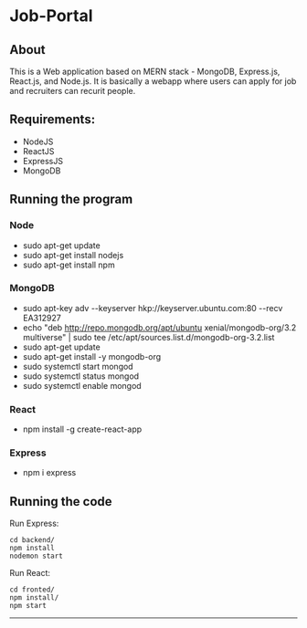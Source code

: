 # Job-Portal

## About
This is a Web application based on MERN stack - MongoDB, Express.js, React.js, and Node.js. It is basically a webapp where users can apply for job and recruiters can recurit people.


## Requirements:

-   NodeJS
-   ReactJS
-   ExpressJS
-   MongoDB

## Running the program

### Node

-   sudo apt-get update
-   sudo apt-get install nodejs
-   sudo apt-get install npm

### MongoDB

-   sudo apt-key adv --keyserver hkp://keyserver.ubuntu.com:80 --recv EA312927
-   echo "deb http://repo.mongodb.org/apt/ubuntu xenial/mongodb-org/3.2 multiverse" | sudo tee /etc/apt/sources.list.d/mongodb-org-3.2.list
-   sudo apt-get update
-   sudo apt-get install -y mongodb-org
-   sudo systemctl start mongod
-   sudo systemctl status mongod
-   sudo systemctl enable mongod

### React

-   npm install -g create-react-app

### Express

-   npm i express

## Running the code

Run Express:

```
cd backend/
npm install
nodemon start
```

Run React:

```
cd fronted/
npm install/
npm start
```

---
